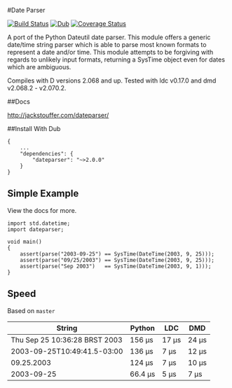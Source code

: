 #Date Parser

[![Build Status](https://travis-ci.org/JackStouffer/date-parser.svg?branch=master)](https://travis-ci.org/JackStouffer/date-parser) [![Dub](https://img.shields.io/dub/v/dateparser.svg)](http://code.dlang.org/packages/dateparser) [![Coverage Status](https://coveralls.io/repos/github/JackStouffer/date-parser/badge.svg?branch=master)](https://coveralls.io/github/JackStouffer/date-parser?branch=master)

A port of the Python Dateutil date parser. This module offers a generic date/time string parser which is able to parse most known formats to represent a date and/or time. This module attempts to be forgiving with regards to unlikely input formats, returning a SysTime object even for dates which are ambiguous.

Compiles with D versions 2.068 and up. Tested with ldc v0.17.0 and dmd v2.068.2 - v2.070.2.

##Docs

http://jackstouffer.com/dateparser/

##Install With Dub

```
{
    ...
    "dependencies": {
        "dateparser": "~>2.0.0"
    }
}
```

## Simple Example

View the docs for more.

```
import std.datetime;
import dateparser;

void main()
{
    assert(parse("2003-09-25") == SysTime(DateTime(2003, 9, 25)));
    assert(parse("09/25/2003") == SysTime(DateTime(2003, 9, 25)));
    assert(parse("Sep 2003")   == SysTime(DateTime(2003, 9, 1)));
}
```

## Speed

Based on `master`

String | Python | LDC | DMD
------ | ------ | --- | ---
Thu Sep 25 10:36:28 BRST 2003 | 156 µs | 17 μs | 24 μs
2003-09-25T10:49:41.5-03:00 | 136 µs | 7 μs | 12 μs
09.25.2003 | 124 µs | 7 μs | 10 μs
2003-09-25 | 66.4 µs | 5 μs | 7 μs
